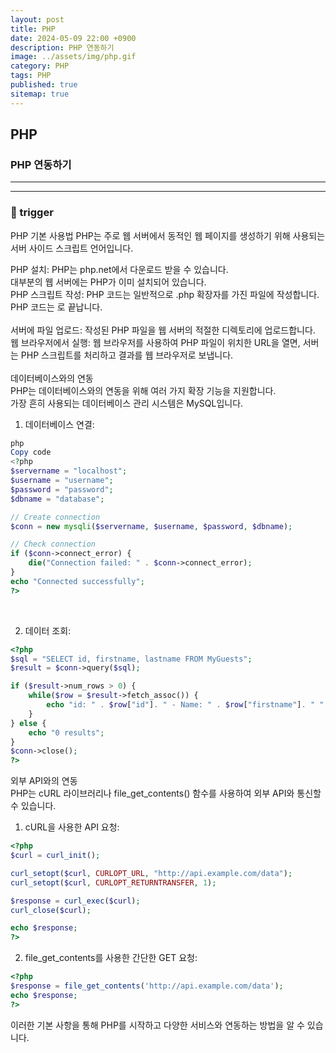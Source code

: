 ```yaml
---
layout: post
title: PHP
date: 2024-05-09 22:00 +0900
description: PHP 연동하기
image: ../assets/img/php.gif
category: PHP
tags: PHP
published: true
sitemap: true
---
```


## PHP

### PHP 연동하기

<hr>

<hr>

### 🎈 trigger

PHP 기본 사용법
PHP는 주로 웹 서버에서 동적인 웹 페이지를 생성하기 위해 사용되는 서버 사이드 스크립트 언어입니다.

PHP 설치: PHP는 php.net에서 다운로드 받을 수 있습니다.<br>
대부분의 웹 서버에는 PHP가 이미 설치되어 있습니다.<br>
PHP 스크립트 작성: PHP 코드는 일반적으로 .php 확장자를 가진 파일에 작성합니다.<br>
PHP 코드는 <?php로 시작하고 ?>로 끝납니다.<br>
<br>
서버에 파일 업로드: 작성된 PHP 파일을 웹 서버의 적절한 디렉토리에 업로드합니다.<br>
웹 브라우저에서 실행: 웹 브라우저를 사용하여 PHP 파일이 위치한 URL을 열면, 서버는 PHP 스크립트를 처리하고 결과를 웹 브라우저로 보냅니다.<br>
<br>
데이터베이스와의 연동<br>
PHP는 데이터베이스와의 연동을 위해 여러 가지 확장 기능을 지원합니다.<br>
가장 흔히 사용되는 데이터베이스 관리 시스템은 MySQL입니다.<br>

1) 데이터베이스 연결:

````php
php
Copy code
<?php
$servername = "localhost";
$username = "username";
$password = "password";
$dbname = "database";

// Create connection
$conn = new mysqli($servername, $username, $password, $dbname);

// Check connection
if ($conn->connect_error) {
    die("Connection failed: " . $conn->connect_error);
}
echo "Connected successfully";
?>
````
<br>

2) 데이터 조회:
````php
<?php
$sql = "SELECT id, firstname, lastname FROM MyGuests";
$result = $conn->query($sql);

if ($result->num_rows > 0) {
    while($row = $result->fetch_assoc()) {
        echo "id: " . $row["id"]. " - Name: " . $row["firstname"]. " " . $row["lastname"]. "<br>";
    }
} else {
    echo "0 results";
}
$conn->close();
?>
````

외부 API와의 연동<br>
PHP는 cURL 라이브러리나 file_get_contents() 함수를 사용하여 외부 API와 통신할 수 있습니다.

1) cURL을 사용한 API 요청:<br>

````php
<?php
$curl = curl_init();

curl_setopt($curl, CURLOPT_URL, "http://api.example.com/data");
curl_setopt($curl, CURLOPT_RETURNTRANSFER, 1);

$response = curl_exec($curl);
curl_close($curl);

echo $response;
?>
````

2) file_get_contents를 사용한 간단한 GET 요청:<br>
````php
<?php
$response = file_get_contents('http://api.example.com/data');
echo $response;
?>
````
이러한 기본 사항을 통해 PHP를 시작하고 다양한 서비스와 연동하는 방법을 알 수 있습니다. 
